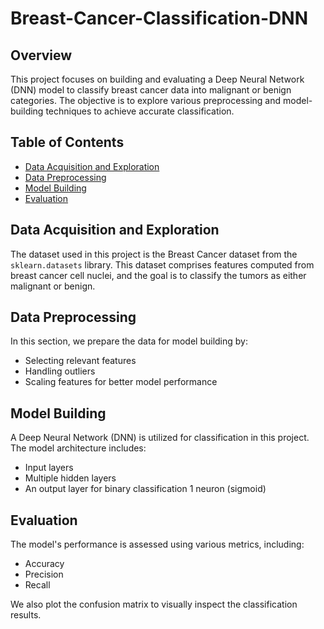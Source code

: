 # Breast-Cancer-Classification-DNN

## Overview

This project focuses on building and evaluating a Deep Neural Network (DNN) model to classify breast cancer data into malignant or benign categories. The objective is to explore various preprocessing and model-building techniques to achieve accurate classification.

## Table of Contents

- [Data Acquisition and Exploration](#data-acquisition-and-exploration)
- [Data Preprocessing](#data-preprocessing)
- [Model Building](#model-building)
- [Evaluation](#evaluation)

## Data Acquisition and Exploration

The dataset used in this project is the Breast Cancer dataset from the `sklearn.datasets` library. This dataset comprises features computed from breast cancer cell nuclei, and the goal is to classify the tumors as either malignant or benign.

## Data Preprocessing

In this section, we prepare the data for model building by:

- Selecting relevant features
- Handling outliers
- Scaling features for better model performance

## Model Building

A Deep Neural Network (DNN) is utilized for classification in this project. The model architecture includes:

- Input layers
- Multiple hidden layers
- An output layer for binary classification 1 neuron (sigmoid)

## Evaluation

The model's performance is assessed using various metrics, including:

- Accuracy
- Precision
- Recall

We also plot the confusion matrix to visually inspect the classification results.

